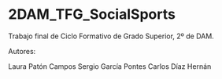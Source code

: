 # 2DAM_TFG_SocialSports
Trabajo final de Ciclo Formativo de Grado Superior, 2º de DAM.


Autores:

Laura Patón Campos
Sergio García Pontes
Carlos Díaz Hernán
